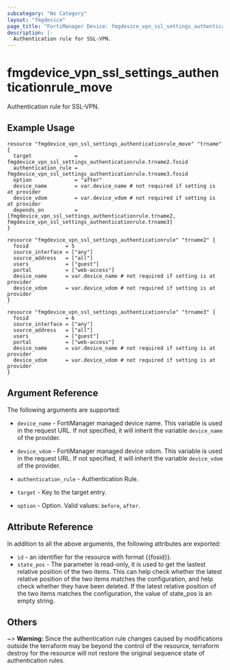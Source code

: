 ```yaml
---
subcategory: "No Category"
layout: "fmgdevice"
page_title: "FortiManager Device: fmgdevice_vpn_ssl_settings_authenticationrule_move"
description: |-
  Authentication rule for SSL-VPN.
---
```


# fmgdevice_vpn_ssl_settings_authenticationrule_move
Authentication rule for SSL-VPN.

## Example Usage

```hcl
resource "fmgdevice_vpn_ssl_settings_authenticationrule_move" "trname" {
  target              = fmgdevice_vpn_ssl_settings_authenticationrule.trname2.fosid
  authentication_rule = fmgdevice_vpn_ssl_settings_authenticationrule.trname3.fosid
  option              = "after"
  device_name         = var.device_name # not required if setting is at provider
  device_vdom         = var.device_vdom # not required if setting is at provider
  depends_on          = [fmgdevice_vpn_ssl_settings_authenticationrule.trname2, fmgdevice_vpn_ssl_settings_authenticationrule.trname3]
}

resource "fmgdevice_vpn_ssl_settings_authenticationrule" "trname2" {
  fosid            = 5
  source_interface = ["any"]
  source_address   = ["all"]
  users            = ["guest"]
  portal           = ["web-access"]
  device_name      = var.device_name # not required if setting is at provider
  device_vdom      = var.device_vdom # not required if setting is at provider
}

resource "fmgdevice_vpn_ssl_settings_authenticationrule" "trname3" {
  fosid            = 6
  source_interface = ["any"]
  source_address   = ["all"]
  users            = ["guest"]
  portal           = ["web-access"]
  device_name      = var.device_name # not required if setting is at provider
  device_vdom      = var.device_vdom # not required if setting is at provider
}
```

## Argument Reference


The following arguments are supported:

* `device_name` - FortiManager managed device name. This variable is used in the request URL. If not specified, it will inherit the variable `device_name` of the provider.
* `device_vdom` - FortiManager managed device vdom. This variable is used in the request URL. If not specified, it will inherit the variable `device_vdom` of the provider.
* `authentication_rule` - Authentication Rule.

* `target` - Key to the target entry.
* `option` - Option. Valid values: `before`, `after`.


## Attribute Reference

In addition to all the above arguments, the following attributes are exported:
* `id` - an identifier for the resource with format {{fosid}}.
* `state_pos` - The parameter is read-only, it is used to get the lastest relative position of the two items. This can help check whether the latest relative position of the two items matches the configuration, and help check whether they have been deleted. If the latest relative position of the two items matches the configuration, the value of state_pos is an empty string.

## Others

~> **Warning:** Since the authentication rule changes caused by modifications outside the terraform may be beyond the control of the resource, terraform destroy for the resource will not restore the original sequence state of authentication rules.
